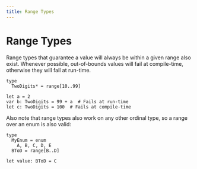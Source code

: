 ```yaml
---
title: Range Types
---
```

# Range Types

Range types that guarantee a value will always be within a given range also exist. Whenever possible, out-of-bounds values will fail at compile-time, otherwise they will fail at run-time.

``` nimrod
type
  TwoDigits* = range[10..99]

let a = 2
var b: TwoDigits = 99 + a  # Fails at run-time
let c: TwoDigits = 100  # Fails at compile-time
```

Also note that range types also work on any other ordinal type, so a range over an enum is also valid:

``` nimrod
type
  MyEnum = enum
    A, B, C, D, E
  BToD = range[B..D]

let value: BToD = C
```